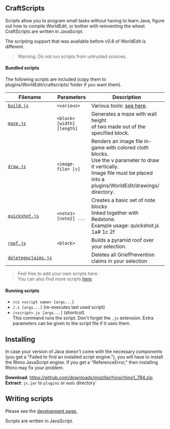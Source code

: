 ## CraftScripts
Scripts allow you to program small tasks without having to learn Java, figure out how to compile WorldEdit, or bother with reinventing the wheel. CraftScripts are written in JavaScript.

The scripting support that was available before v0.8 of WorldEdit is different.

> Warning: Do not run scripts from untrusted sources.

#### Bundled scripts
The following scripts are included (copy them to plugins/WorldEdit/craftscripts/ folder if you want them).

| Filename |    Parameters     | Description |
| --- | --- | --- |
| [`build.js`](build.js)	| `<various>` | Various tools: [see here](http://inhaze.net/resources/build_commands/#commands). |
| [`maze.js`](maze.js) | `<block> [width] [length]` | Generates a maze with wall height<br> of two made out of the specified block. |
| [`draw.js`](draw.js) | `<image-file> [v]` | Renders an image file in-game with colored cloth blocks. <br>Use the v parameter to draw it vertically. <br>Image file must be placed into a plugins/WorldEdit/drawings/ directory. |
| [`quickshot.js`](quickshot.js) | `<note1> [note2] ...` | Creates a basic set of note blocks <br>linked together with Redstone. <br>Example usage: quickshot.js 1a# 1c 2f |
| [`roof.js`](roof.js)	| `<block>` | Builds a pyramid roof over your selection. |
| [`deletegpclaims.js`](deletegpclaims.js)	|  | Deletes all GriefPrevention claims in your selection |

> Feel free to add your own scripts here.    
You can also find more scripts [here](forum.enginehub.org/forums/craftscripts.6/?order=view_count)

#### Running scripts
 - `/cs <script name> [args...]`    
 - `/.s [args...]` (re-executes last used script)    
 - `/<script>.js [args...]` (shortcut)    
This command runs the script. Don't forget the `.js` extension. Extra parameters can be given to the script file if it uses them.

## Installing
In case your version of Java doesn't come with the necessary components (you get a "Failed to find an installed script engine."), you will have to install the Rhino JavaScript engine. If you get a "ReferenceError," then installing Rhino may fix your problem.

**Download**: https://github.com/downloads/mozilla/rhino/rhino1_7R4.zip   
**Extract**: `js.jar` to `plugins` or `mods` directory`    

## Writing scripts
Please see the [development page.](http://wiki.sk89q.com/wiki/WorldEdit/Scripting/Development)

Scripts are written in JavaScript.

